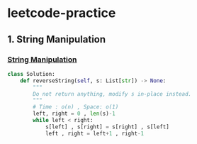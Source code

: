 # leetcode-practice

## 1. String Manipulation 

### [String Manipulation](https://leetcode.com/problems/reverse-string/)
```python
class Solution:
    def reverseString(self, s: List[str]) -> None:
        """
        Do not return anything, modify s in-place instead.
        """
        # Time : o(n) , Space: o(1) 
        left, right = 0 , len(s)-1
        while left < right:
            s[left] , s[right] = s[right] , s[left]
            left , right = left+1 , right-1
```
